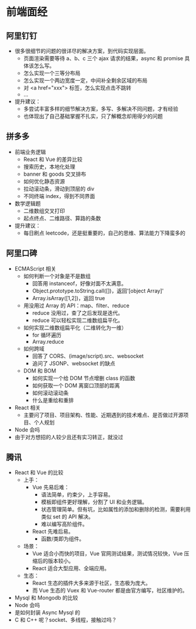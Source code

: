 # 前端面经
## 阿里钉钉
- 很多很细节的问题的很详尽的解决方案，到代码实现层面。
	- 页面渲染需要等待 a、b、c 三个 ajax 请求的结果，async 和 promise 具体该怎么写。
	- 怎么实现一个三等分布局
	- 怎么实现一个两边宽度一定，中间补全剩余区域的布局
	- 对 \<a href="xxx"> 标签，怎么实现点击不跳转
	- ...
- 提升建议：
	- 多尝试丰富多样的细节解决方案，多写、多解决不同问题，才有经验
	- 也体现出了自己基础掌握不扎实，只了解概念却用得少的问题

## 拼多多
- 前端业务逻辑
	- React 和 Vue 的差异比较
	- 搜索历史，本地化处理
	- banner 和 goods 交叉排布
	- 如何优化静态资源
	- 拉动滚动条，滑动到顶层的 div
	- 不同终端 index，得到不同界面
- 数学逻辑题
	- 二维数组交叉打印
	- 起点终点、二维路径、算路的条数
- 提升建议：
	- 每日刷点 leetcode，还是挺重要的，自己的思维、算法能力下降蛮多的

## 阿里口碑
- ECMAScript 相关
	- 如何判断一个对象是不是数组
		- 回答用 instanceof，好像对面不太满意。
		- Object.prototype.toString.call([])，返回'[object Array]'
		- Array.isArray([1,2])，返回 true
	- 用没用过 Array 的 API：map、filter、reduce
		- reduce 没用过，查了之后发现是迭代。
		- reduce 可以轻松实现二维数组扁平化。
	- 如何实现二维数组扁平化（二维转化为一维）
		- for 循环遍历
		- Array.reduce
	- 如何跨域
		- 回答了 CORS、(image/script).src、websocket
		- 追问了 JSONP、websocket 的缺点
	- DOM 和 BOM
		- 如何实现一个给 DOM 节点增删 class 的函数
		- 如何获取一个 DOM 离窗口顶部的距离
		- 如何滚动滚动条
		- 什么是重绘和重排
- React 相关
	- 主要问了项目、项目架构、性能、近期遇到的技术难点、是否做过开源项目、个人规划
- Node 会吗
- 由于对方想招的人较少且还有实习转正，就没过

## 腾讯
- React 和 Vue 的比较
	- 上手：
		- Vue 先易后难：
			- 语法简单，约束少，上手容易。
			- 模板即组件更好理解，分割了 UI 和业务逻辑。
			- 状态管理简单。但有坑，比如属性的添加和删除的检测，需要利用类似 set 的 API 解决。
			- 难以编写高阶组件。
		- React 先难后易。
			- 函数/类即为组件。
	- 场景：
		- Vue 适合小而快的项目，Vue 官网测试结果，测试情况较快，Vue 压缩后的版本较小。
		- React 适合大型应用、全端应用。
	- 生态：
		- React 生态的插件大多来源于社区，生态极为庞大。
		- 而 Vue 生态的 Vuex 和 Vue-router 都是由官方编写，社区维护的。
- Mysql 和 Mongodb 的比较
- Node 会吗
- 是如何封装 Async Mysql 的
- C 和 C++ 呢？socket、多线程，接触过吗？
	
	
	
	
	
	
	
	
	
	
	
	
	
	